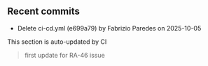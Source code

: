 <!--ACTIVITY:START-->
## Recent commits
- Delete ci-cd.yml (e699a79) by Fabrizio Paredes on 2025-10-05
<!--ACTIVITY:END-->
This section is auto-updated by CI
>first update for RA-46 issue
